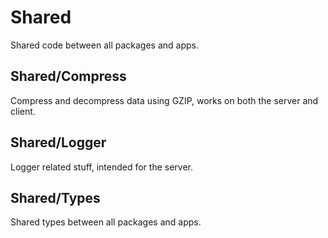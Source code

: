 # Shared

Shared code between all packages and apps.

## Shared/Compress

Compress and decompress data using GZIP, works on both the server and client.

## Shared/Logger

Logger related stuff, intended for the server.

## Shared/Types

Shared types between all packages and apps.
